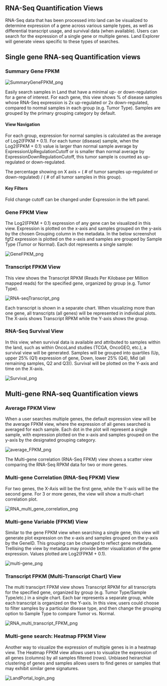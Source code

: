 ## RNA-Seq Quantification Views

RNA-Seq data that has been processed into land can be visualized to determine expression of a gene across various sample types, as well as differential transcript usage, and survival data (when available). Users can search for the expression of a single gene or multiple genes. Land Explorer will generate views specific to these types of searches.

## Single gene RNA-seq Quantification views

### Summary Gene FPKM

![SummaryGeneFPKM_png](../../images/SummaryGeneFPKM.png)

Easily search samples in Land that have a minimal up- or down-regulation for a gene of interest. For each gene, this view shows % of disease samples whose RNA-Seq expression is 2x up-regulated or 2x down-regulated, compared to normal samples in each group (e.g. Tumor Type). Samples are grouped by the primary grouping category by default.

#### View Navigation

For each group, expression for normal samples is calculated as the average of Log2(FPKM + 0.1). For each tumor (disease) sample, when the Log2(FPKM + 0.1) value is larger than normal sample average by ExpressionUpRegulationCutoff or is smaller than normal average by ExpressionDownRegulationCutoff, this tumor sample is counted as up-regulated or down-regulated.

The percentage showing on X axis = ( # of tumor samples up-regulated or down-regulated) / ( # of all tumor samples in this group).

#### Key Filters
Fold change cutoff can be changed under Expression in the left panel.

### Gene FPKM View

The Log2(FPKM + 0.1) expression of any gene can be visualized in this view. Expression is plotted on the x-axis and samples grouped on the y-axis by the chosen Grouping column in the metadata. In the below screenshot fgf2 expression is plotted on the x-axis and samples are grouped by Sample Type (Tumor or Normal). Each dot represents a single sample:

![GeneFPKM_png](../../images/geneFPKM.png)

### Transcript FPKM View

This view shows the Transcript RPKM (Reads Per Kilobase per Million mapped reads) for the specified gene, organized by group (e.g. Tumor Type).

![RNA-seqTranscript_png](../../images/RNASeqTranscript.png)

Each transcript is shown in a separate chart. When visualizing more than one gene, all transcripts (all genes) will be represented in individual plots. The X-axis shows Transcript RPKM while the Y-axis shows the group.

### RNA-Seq Survival View

In this view, when survival data is available and attributed to samples within the land, such as within OncoLand studies (TCGA, OncoGEO, etc.), a survival view will be generated. Samples will be grouped into quartiles (Up, upper 25% (Q1) expression of gene, Down, lower 25% (Q4), Mid (all remaining samples, Q2 and Q3)). Survival will be plotted on the Y-axis and time on the X-axis.

![Survival_png](../../images/survival_view_RNAseq.png)

## Multi-gene RNA-seq Quantification views

### Average FPKM View

When a user searches multiple genes, the default expression view will be the average FPKM view, where the expression of all genes searched is averaged for each sample. Each dot in the plot will represent a single sample, with expression plotted on the x-axis and samples grouped on the y-axis by the designated grouping category.

![average_FPKM_png](../../images/average_FPKM.png)

The Multi-gene correlation (RNA-Seq FPKM) view shows a scatter view comparing the RNA-Seq RPKM data for two or more genes.

### Multi-gene Correlation (RNA-Seq FPKM) View
For two genes, the X-Axis will be the first gene, while the Y-axis will be the second gene.
For 3 or more genes, the view will show a multi-chart correlation plot.

![RNA_multi_gene_correlation_png](../../images/RNA_multi_gene_correlation.png)

### Multi-gene Variable (FPKM) View

Similar to the gene FPKM view when searching a single gene, this view will generate plot expression on the x-axis and samples grouped on the y-axis by the GeneID. This grouping can be changed to reflect gene metadata. Trellising the view by metadata may provide better visualization of the gene expression. Values plotted are Log2(FPKM + 0.1).

![multi-gene_png](../../images/multi-gene_FPKM.png)

### Transcript FPKM (Multi-Transcript Chart) View

The multi transciprt FPKM view shows Transcript RPKM for all transcripts for the specified gene, organized by group (e.g. Tumor Type/Sample Type/etc.) in a single chart. Each bar represents a separate group, while each transcript is organized on the Y-axis. In this view, users could choose to filter samples by a particular disease type, and then change the grouping option to Sample Type to compare Tumor vs. Normal.

![RNA_multi_transcript_FPKM_png](../../images/RNA_multi_transcript_FPKM.png)


### Multi-gene search: Heatmap FPKM View

Another way to visualize the expression of multiple genes is in a  heatmap view. The Heatmap FPKM view allows users to visualize the expression of all genes (columns) by all samples filtered (rows). Unbiased heirarchial clustering of genes and samples allows users to find genes or samples that may exhibit similar gene signatures.

![LandPortal_login_png](../../images/HeatmapFPKM.png)
